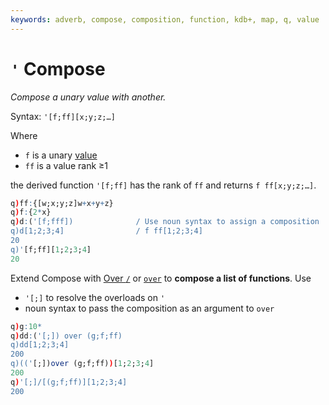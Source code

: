 ```yaml
---
keywords: adverb, compose, composition, function, kdb+, map, q, value
---
```


# `'` Compose



_Compose a unary value with another._

Syntax: `'[f;ff][x;y;z;…]` 

Where 

-   `f` is a unary [value](../basics/glossary.md#applicable-value)
-   `ff` is a value rank ≥1

the derived function `'[f;ff]` has the rank of `ff` and returns `f ff[x;y;z;…]`. 

```q
q)ff:{[w;x;y;z]w+x+y+z}
q)f:{2*x}
q)d:('[f;fff])              / Use noun syntax to assign a composition
q)d[1;2;3;4]                / f ff[1;2;3;4]
20
q)'[f;ff][1;2;3;4]
20
```

Extend Compose with [Over `/`](accumulators.md) or [`over`](accumulators.md#keywords-scan-and-over) to **compose a list of functions**.
Use 

-   `'[;]` to resolve the overloads on `'`
-   noun syntax to pass the composition as an argument to `over`

```q
q)g:10*
q)dd:('[;]) over (g;f;ff)   
q)dd[1;2;3;4]
200
q)(('[;])over (g;f;ff))[1;2;3;4]
200
q)'[;]/[(g;f;ff)][1;2;3;4]
200
```



